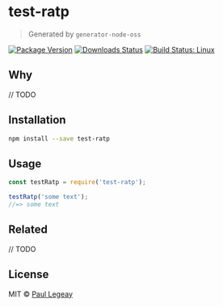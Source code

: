 # test-ratp

> Generated by `generator-node-oss`

[![Package Version](https://img.shields.io/npm/v/test-ratp.svg?style=flat-square)](https://www.npmjs.com/package/test-ratp)
[![Downloads Status](https://img.shields.io/npm/dm/test-ratp.svg?style=flat-square)](https://npm-stat.com/charts.html?package=test-ratp&from=2016-04-01)
[![Build Status: Linux](https://img.shields.io/travis//test-ratp/master.svg?style=flat-square)](https://travis-ci.org//test-ratp)

## Why

// TODO

## Installation

```sh
npm install --save test-ratp
```

## Usage

```js
const testRatp = require('test-ratp');

testRatp('some text');
//=> some text
```

## Related

// TODO

## License

MIT &copy; [Paul Legeay]()
